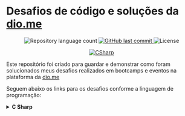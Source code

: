 # Desafios de código e soluções da [dio.me](https://www.dio.me/)

<p align="center">
	<img alt="Repository language count" src="https://img.shields.io/github/languages/count/lucas11oliveira/DesafiosDeCodigo">
	<a href="https://github.com/lucas11oliveira/DesafiosDeCodigo/commits/master">
		<img alt="GitHub last commit" src="https://img.shields.io/github/last-commit/lucas11oliveira/DesafiosDeCodigo?color=blue">
	</a>
	<img alt="License" src="https://img.shields.io/badge/license-MIT-brightgreen?color=blue">
</p>

<p align="center">
	<a href="https://dev.java/">
	  <img alt="CSharp" src="https://img.shields.io/static/v1?color=green&label=Dev&message=CSharp&style=for-the-badge&logo=C%23-239120?style=for-the-badge&logo=c-sharp&logoColor=white">
	</a>
</p>

Este repositório foi criado para guardar e demonstrar como foram solucionados meus desafios realizados em bootcamps e eventos na plataforma da [dio.me](https://www.dio.me/)


Seguem abaixo os links para os desafios conforme a linguagem de programação:

<!-- C Sharp -->
<details>
	<summary><strong>C Sharp</strong></summary>
	<br />
	<div align="left">
		<table border=1>
			<tr>
				<th colspan="4">
				<a href="https://github.com/lucas11oliveira/DesafiosDeCodigo/tree/main/Desafios/C%20Sharp/Desafios%20Basicos%20C%23%20-%20Forma%C3%A7%C3%A3o%20em%20.NET">
					Desafios Basicos C# - Formação em .NET
				</a>
			</th>
			</tr>
			<tr>
				<th>Etapa</th>
				<th>Desafio</th>
				<th>Solução</th>
				<th>Status</th>
			</tr>
                <tr>
					<td align="center">1</td>
					<td>Multiplicação Simples</td>
					<td>
						<a href="https://github.com/lucas11oliveira/DesafiosDeCodigo/blob/main/Desafios/C%20Sharp/Desafios%20Basicos%20C%23%20-%20Forma%C3%A7%C3%A3o%20em%20.NET/Multiplica%C3%A7%C3%A3o%20Simples/Solution.cs">
							Código
						</a>
					</td>
					<td align="center">✅</td>
				</tr>
				<tr>
					<td align="center">2</td>
					<td>Pink e Cérebro</td>
					<td>
						<a href="https://github.com/lucas11oliveira/DesafiosDeCodigo/blob/main/Desafios/C%20Sharp/Desafios%20Basicos%20C%23%20-%20Forma%C3%A7%C3%A3o%20em%20.NET/Pink%20e%20C%C3%A9rebro/Solution.cs">
							Código
						</a>
					</td>
					<td align="center">✅</td>
				</tr>
				<tr>
					<td align="center">3</td>
					<td>Esfera</td>
					<td>
						<a href="https://github.com/lucas11oliveira/DesafiosDeCodigo/blob/main/Desafios/C%20Sharp/Desafios%20Basicos%20C%23%20-%20Forma%C3%A7%C3%A3o%20em%20.NET/Esfera/Solution.cs">
							Código
						</a>
					</td>
					<td align="center">✅</td>
				</tr>
		</table>